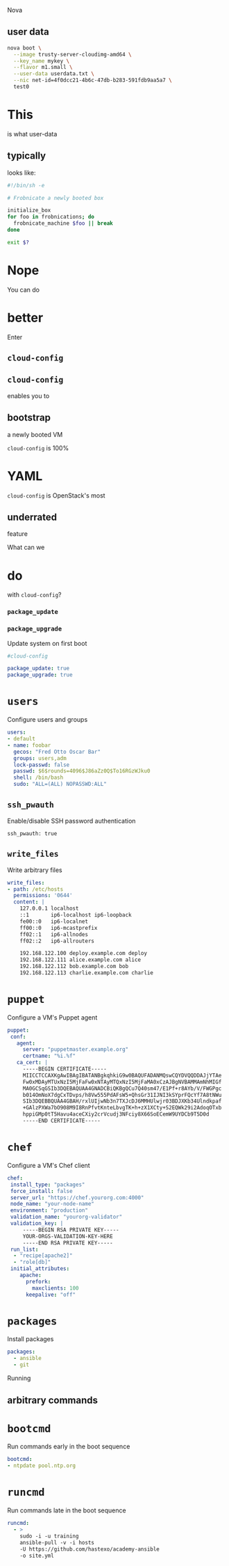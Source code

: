Nova
## user data


```sh
nova boot \
  --image trusty-server-cloudimg-amd64 \
  --key_name mykey \
  --flavor m1.small \
  --user-data userdata.txt \
  --nic net-id=4f0dcc21-4b6c-47db-b283-591fdb9aa5a7 \
  test0
```


# This
is what user-data
## typically
looks like:


```sh
#!/bin/sh -e

# Frobnicate a newly booted box

initialize_box
for foo in frobnications; do
  frobnicate_machine $foo || break
done

exit $?
```
# Nope <!-- .element class="fragment stamp" -->


You can do
# better


Enter
## `cloud-config`


## `cloud-config`
enables you to
## bootstrap
a newly booted VM


`cloud-config` is 100%
# YAML


`cloud-config` is OpenStack's most
## underrated
feature


What can we
# do
with `cloud-config`?


### `package_update`
### `package_upgrade`
Update system on first boot


```yaml
#cloud-config

package_update: true
package_upgrade: true
```


# `users`
Configure users and groups


```yaml
users:
- default
- name: foobar
  gecos: "Fred Otto Oscar Bar"
  groups: users,adm
  lock-passwd: false
  passwd: $6$rounds=4096$J86aZz0Q$To16RGzWJku0
  shell: /bin/bash
  sudo: "ALL=(ALL) NOPASSWD:ALL"
```


## `ssh_pwauth`
Enable/disable SSH password authentication


```
ssh_pwauth: true
```


## `write_files`
Write arbitrary files


```yaml
write_files:
- path: /etc/hosts
  permissions: '0644'
  content: |
    127.0.0.1 localhost
    ::1       ip6-localhost ip6-loopback
    fe00::0   ip6-localnet
    ff00::0   ip6-mcastprefix
    ff02::1   ip6-allnodes
    ff02::2   ip6-allrouters

    192.168.122.100 deploy.example.com deploy
    192.168.122.111 alice.example.com alice
    192.168.122.112 bob.example.com bob
    192.168.122.113 charlie.example.com charlie
```


# `puppet`
Configure a VM's Puppet agent


```yaml
puppet:
 conf:
   agent:
     server: "puppetmaster.example.org"
     certname: "%i.%f"
   ca_cert: |
     -----BEGIN CERTIFICATE-----
     MIICCTCCAXKgAwIBAgIBATANBgkqhkiG9w0BAQUFADANMQswCQYDVQQDDAJjYTAe
     Fw0xMDAyMTUxNzI5MjFaFw0xNTAyMTQxNzI5MjFaMA0xCzAJBgNVBAMMAmNhMIGf
     MA0GCSqGSIb3DQEBAQUAA4GNADCBiQKBgQCu7Q40sm47/E1Pf+r8AYb/V/FWGPgc
     b014OmNoX7dgCxTDvps/h8Vw555PdAFsW5+QhsGr31IJNI3kSYprFQcYf7A8tNWu
     SIb3DQEBBQUAA4GBAH/rxlUIjwNb3n7TXJcDJ6MMHUlwjr03BDJXKb34Ulndkpaf
     +GAlzPXWa7bO908M9I8RnPfvtKnteLbvgTK+h+zX1XCty+S2EQWk29i2AdoqOTxb
     hppiGMp0tT5Havu4aceCXiy2crVcudj3NFciy8X66SoECemW9UYDCb9T5D0d
     -----END CERTIFICATE-----
```


# `chef`
Configure a VM's Chef client


```yaml
chef:
 install_type: "packages"
 force_install: false
 server_url: "https://chef.yourorg.com:4000"
 node_name: "your-node-name"
 environment: "production"
 validation_name: "yourorg-validator"
 validation_key: |
     -----BEGIN RSA PRIVATE KEY-----
     YOUR-ORGS-VALIDATION-KEY-HERE
     -----END RSA PRIVATE KEY-----
 run_list:
  - "recipe[apache2]"
  - "role[db]"
 initial_attributes:
    apache:
      prefork:
        maxclients: 100
      keepalive: "off"
```


# `packages`
Install packages


```yaml
packages:
  - ansible
  - git
```


Running
## arbitrary commands


# `bootcmd`
Run commands early in the boot sequence


```yaml
bootcmd:
- ntpdate pool.ntp.org
```


# `runcmd`
Run commands late in the boot sequence


```yaml
runcmd:
  - >
    sudo -i -u training
    ansible-pull -v -i hosts 
    -U https://github.com/hastexo/academy-ansible 
    -o site.yml
```